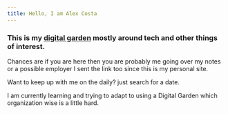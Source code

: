 ```yaml
---
title: Hello, I am Alex Costa
---
```


### This is my [digital garden](https://github.com/MaggieAppleton/digital-gardeners) mostly around tech and other things of interest.

Chances are if you are here then you are probably me going over my notes or a possible employer I sent the link too since this is my personal site.

Want to keep up with me on the daily? just search for a date.

I am currently learning and trying to adapt to using a Digital Garden which organization wise is a little hard.
